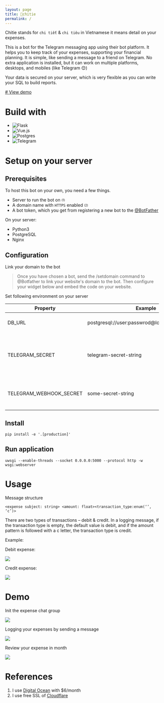 ```yaml
---
layout: page
title: 🤖chitie
permalink: /
---
```



Chitie stands for `chi tiết` & `chi tiêu` in Vietnamese it means detail on your expenses. 

This is a bot for the Telegram messaging app using their bot platform. It helps you to keep track of your expenses, supporting your financial planning. 
It is simple, like sending a message to a friend on Telegram. No extra application is installed, but it can work on multiple platforms, desktops, and mobiles (like Telegram 😊)

Your data is secured on your server, which is very flexible as you can write your SQL to build reports.

[# View demo](#demo)


# Build with

* ![Flask](https://img.shields.io/badge/flask-%23000.svg?style=for-the-badge&logo=flask&logoColor=white)
* ![Vue.js](https://img.shields.io/badge/vuejs-%2335495e.svg?style=for-the-badge&logo=vuedotjs&logoColor=%234FC08D)
* ![Postgres](https://img.shields.io/badge/postgres-%23316192.svg?style=for-the-badge&logo=postgresql&logoColor=white)
* ![Telegram](https://img.shields.io/badge/Telegram-2CA5E0?style=for-the-badge&logo=telegram&logoColor=white)

# Setup on your server
## Prerequisites

To host this bot on your own, you need a few things.
* Server to run the bot on <sub><sup>(1)</sup></sub>
* A domain name with `HTTPS` enabled <sub><sup>(2)</sup></sub>
* A bot token, which you get from registering a new bot to the [@BotFather](https://t.me/BotFather)

On your server:
* Python3
* PostgreSQL
* Nginx


## Configuration
Link your domain to the bot

> Once you have chosen a bot, send the /setdomain command to @Botfather to link your website's domain to the bot. Then configure your widget below and embed the code on your website.


Set following environment on your server


| Property                | Example                                          | Description                                                  |
|-------------------------|--------------------------------------------------|--------------------------------------------------------------|
| DB_URL                  | postgresql://user:passwrod@localhost:5432/chitie | PostgreSQL connection url                                    |
| TELEGRAM_SECRET         | telegram-secret-string                           | The secret string gotten from @BotFather when create new bot |
| TELEGRAM_WEBHOOK_SECRET | some-secret-string                               | To generate a secure url for webhook endpoint             |

## Install
```
pip install -e '.[production]'
```

## Run application
```
uwsgi --enable-threads --socket 0.0.0.0:5000 --protocol http -w wsgi:webserver
```

# Usage


Message structure

```
<expense subject: string> <amount: float><transaction_type:enum(‘’, ‘c’)>
```

There are two types of transactions – debit & credit. In a logging message, if the transaction type is empty, the default value is debit, and if the amount pattern is followed with a c letter, the transaction type is credit.

Example:

Debit expense:

<img src="/chitie/assets/debit_expense.png"/>

Credit expense:

<img src="/chitie/assets/credit_expense.png"/>

# Demo
Init the expense chat group

<img src="/chitie/assets/setup.gif"/>

Logging your expenses by sending a message

<img src="/chitie/assets/logging.gif"/>

Review your expense in month

<img src="/chitie/assets/review.gif"/>

# References
1. I use [Digital Ocean]( https://m.do.co/c/13d83e9b5d60) with $6/month
2. I use free SSL of [Cloudflare](https://www.cloudflare.com/ssl/)